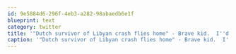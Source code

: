 ```yaml
---
id: 9e5884d6-296f-4eb3-a282-98abaedb6e1f
blueprint: text
category: twitter
title: '"Dutch survivor of Libyan crash flies home" - Brave kid.  I''d need a least a week or two.'
caption: '"Dutch survivor of Libyan crash flies home" - Brave kid.  I''d need a least a week or two.'
---
```

